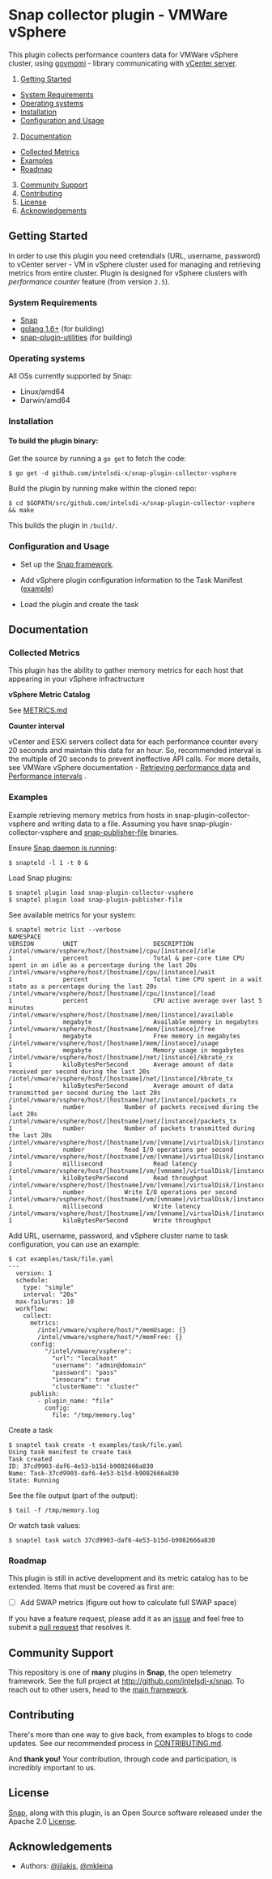 # Snap collector plugin - VMWare vSphere

This plugin collects performance counters data for VMWare vSphere cluster, using [govmomi](https://github.com/vmware/govmomi) - library communicating with  [vCenter server](http://www.vmware.com/products/vcenter-server.html). 

1. [Getting Started](#getting-started)
  * [System Requirements](#system-requirements)
  * [Operating systems](#openrating-systems)
  * [Installation](#installation)
  * [Configuration and Usage](#configuration-and-usage)
2. [Documentation](#documentation)
  * [Collected Metrics](#collected-metrics)
  * [Examples](#examples)
  * [Roadmap](#roadmap)
3. [Community Support](#community-support)
4. [Contributing](#contributing)
5. [License](#license)
6. [Acknowledgements](#acknowledgements)

## Getting Started

In order to use this plugin you need cretendials (URL, username, password) to vCenter server - VM in vSphere cluster used for managing and retrieving metrics from entire cluster.
Plugin is designed for vSphere clusters with *performance counter* feature (from version `2.5`).

### System Requirements

* [Snap](http://github.com/intelsdi-x/snap)
* [golang 1.6+](https://golang.org/dl/) (for building)
* [snap-plugin-utilities](http://github.com/intelsdi-x/snap-plugin-utilities) (for building)

### Operating systems
All OSs currently supported by Snap:
* Linux/amd64
* Darwin/amd64

### Installation

#### To build the plugin binary:
Get the source by running a `go get` to fetch the code:
```
$ go get -d github.com/intelsdi-x/snap-plugin-collector-vsphere
```

Build the plugin by running make within the cloned repo:
```
$ cd $GOPATH/src/github.com/intelsdi-x/snap-plugin-collector-vsphere && make
```
This builds the plugin in `/build/`.


### Configuration and Usage

* Set up the [Snap framework](https://github.com/intelsdi-x/snap/blob/master/README.md#getting-started).

* Add vSphere plugin configuration information to the Task Manifest ([example](./examples/file.yaml))

* Load the plugin and create the task

## Documentation 

### Collected Metrics
This plugin has the ability to gather memory metrics for each host that appearing in your vSphere infractructure

**vSphere Metric Catalog**

See [METRICS.md](METRICS.md)

**Counter interval**

vCenter and ESXi servers collect data for each performance counter every 20 seconds and maintain this data for an hour. So, recommended interval is the multiple of 20 seconds to prevent ineffective API calls.
For more details, see VMWare vSphere documentation - [Retrieving performance data](http://pubs.vmware.com/vsphere-65/index.jsp?topic=%2Fcom.vmware.wssdk.pg.doc%2FPG_Performance.19.4.html) and [Performance intervals](http://pubs.vmware.com/vsphere-65/index.jsp#com.vmware.wssdk.pg.doc/PG_Performance.19.6.html) .


### Examples
Example retrieving memory metrics from hosts in snap-plugin-collector-vsphere and writing data to a file. Assuming you have snap-plugin-collector-vsphere and [snap-publisher-file](https://github.com/intelsdi-x/snap-plugin-publisher-file) binaries.  
 
Ensure [Snap daemon is running](https://github.com/intelsdi-x/snap#running-snap):
```
$ snapteld -l 1 -t 0 &
```

Load Snap plugins:
```
$ snaptel plugin load snap-plugin-collector-vsphere
$ snaptel plugin load snap-plugin-publisher-file
```

See available metrics for your system:
```
$ snaptel metric list --verbose  
NAMESPACE                                                                                        VERSION        UNIT                     DESCRIPTION
/intel/vmware/vsphere/host/[hostname]/cpu/[instance]/idle                                        1              percent                  Total & per-core time CPU spent in an idle as a percentage during the last 20s
/intel/vmware/vsphere/host/[hostname]/cpu/[instance]/wait                                        1              percent                  Total time CPU spent in a wait state as a percentage during the last 20s
/intel/vmware/vsphere/host/[hostname]/cpu/[instance]/load                                        1              percent                  CPU active average over last 5 minutes
/intel/vmware/vsphere/host/[hostname]/mem/[instance]/available                                   1              megabyte                 Available memory in megabytes
/intel/vmware/vsphere/host/[hostname]/mem/[instance]/free                                        1              megabyte                 Free memory in megabytes
/intel/vmware/vsphere/host/[hostname]/mem/[instance]/usage                                       1              megabyte                 Memory usage in megabytes
/intel/vmware/vsphere/host/[hostname]/net/[instance]/kbrate_rx                                   1              kiloBytesPerSecond       Average amount of data received per second during the last 20s
/intel/vmware/vsphere/host/[hostname]/net/[instance]/kbrate_tx                                   1              kiloBytesPerSecond       Average amount of data transmitted per second during the last 20s
/intel/vmware/vsphere/host/[hostname]/net/[instance]/packets_rx                                  1              number           Number of packets received during the last 20s
/intel/vmware/vsphere/host/[hostname]/net/[instance]/packets_tx                                  1              number           Number of packets transmitted during the last 20s
/intel/vmware/vsphere/host/[hostname]/vm/[vmname]/virtualDisk/[instance]/read_iops               1              number           Read I/O operations per second
/intel/vmware/vsphere/host/[hostname]/vm/[vmname]/virtualDisk/[instance]/read_latency            1              millisecond              Read latency
/intel/vmware/vsphere/host/[hostname]/vm/[vmname]/virtualDisk/[instance]/read_throughput         1              kiloBytesPerSecond       Read throughput
/intel/vmware/vsphere/host/[hostname]/vm/[vmname]/virtualDisk/[instance]/write_iops              1              number           Write I/O operations per second
/intel/vmware/vsphere/host/[hostname]/vm/[vmname]/virtualDisk/[instance]/write_latency           1              millisecond              Write latency
/intel/vmware/vsphere/host/[hostname]/vm/[vmname]/virtualDisk/[instance]/write_throughput        1              kiloBytesPerSecond       Write throughput
```

Add URL, username, password, and vSphere cluster name to task configuration, you can use an example:
```
$ cat examples/task/file.yaml 
---
  version: 1
  schedule:
    type: "simple"
    interval: "20s"
  max-failures: 10
  workflow:
    collect:
      metrics:
        /intel/vmware/vsphere/host/*/memUsage: {}
        /intel/vmware/vsphere/host/*/memFree: {}
      config:
          "/intel/vmware/vsphere":
            "url": "localhost"
            "username": "admin@domain"
            "password": "pass"
            "insecure": true
            "clusterName": "cluster"
      publish:
        - plugin_name: "file"
          config:
            file: "/tmp/memory.log"
```


Create a task
```
$ snaptel task create -t examples/task/file.yaml
Using task manifest to create task
Task created
ID: 37cd9903-daf6-4e53-b15d-b9082666a830
Name: Task-37cd9903-daf6-4e53-b15d-b9082666a830
State: Running
```

See the file output (part of the output):
```
$ tail -f /tmp/memory.log
```

Or watch task values:
```
$ snaptel task watch 37cd9903-daf6-4e53-b15d-b9082666a830
```

### Roadmap
This plugin is still in active development and its metric catalog has to be extended. Items that must be covered as first are:
- [ ] Add SWAP metrics (figure out how to calculate full SWAP space) 

If you have a feature request, please add it as an [issue](https://github.com/intelsdi-x/snap-plugin-collector-vsphere/issues) 
and feel free to submit a [pull request](https://github.com/intelsdi-x/snap-plugin-collector-vsphere/pulls) that resolves it.

## Community Support
This repository is one of **many** plugins in **Snap**, the open telemetry framework. See the full project at http://github.com/intelsdi-x/snap. To reach out to other users, head to the [main framework](https://github.com/intelsdi-x/snap#community-support).

## Contributing
There's more than one way to give back, from examples to blogs to code updates. See our recommended process in [CONTRIBUTING.md](CONTRIBUTING.md).

And **thank you!** Your contribution, through code and participation, is incredibly important to us.

## License
[Snap](http://github.com:intelsdi-x/snap), along with this plugin, is an Open Source software released under the Apache 2.0 [License](LICENSE).


## Acknowledgements

* Authors: [@jjlakis](https://github.com/jjlakis/), [@mkleina](https://github.com/mkleina/)


